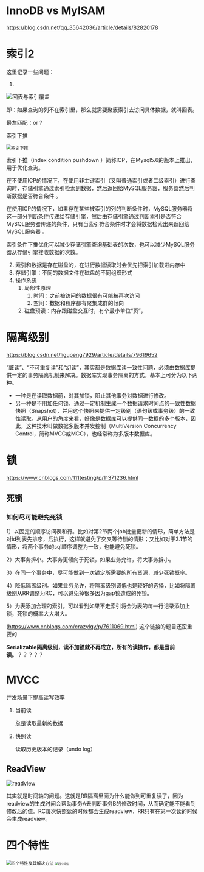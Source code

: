 

# InnoDB vs MyISAM

https://blog.csdn.net/qq_35642036/article/details/82820178



# 索引2

这里记录一些问题：

1. 

   ![回表与索引覆盖](D:\学习用\找工作\For_Work\Mysql\MYSQL索引.assets\回表与索引覆盖.png)

   即：如果查询的列不在索引里，那么就需要聚簇索引去访问具体数据，就叫回表。

   最左匹配：or？

   索引下推

   <img src="D:\学习用\找工作\For_Work\Mysql\MYSQL索引.assets\索引下推.png" alt="索引下推" style="zoom:80%;" />

   索引下推（index condition pushdown ）简称ICP，在Mysql5.6的版本上推出，用于优化查询。

   在不使用ICP的情况下，在使用非主键索引（又叫普通索引或者二级索引）进行查询时，存储引擎通过索引检索到数据，然后返回给MySQL服务器，服务器然后判断数据是否符合条件 。

   在使用ICP的情况下，如果存在某些被索引的列的判断条件时，MySQL服务器将这一部分判断条件传递给存储引擎，然后由存储引擎通过判断索引是否符合MySQL服务器传递的条件，只有当索引符合条件时才会将数据检索出来返回给MySQL服务器 。

   索引条件下推优化可以减少存储引擎查询基础表的次数，也可以减少MySQL服务器从存储引擎接收数据的次数。 

2. 索引和数据是存在磁盘的，在进行数据读取时会优先把索引加载进内存中
3. 存储引擎：不同的数据文件在磁盘的不同组织形式
4. 操作系统
   1. 局部性原理
      1. 时间：之前被访问的数据很有可能被再次访问
      2. 空间：数据和程序都有聚集成群的倾向
   2. 磁盘预读：内存跟磁盘交互时，有个最小单位“页”，



# 隔离级别

https://blog.csdn.net/ligupeng7929/article/details/79619652

“脏读”、“不可重复读”和“幻读”，其实都是数据库读一致性问题，必须由数据库提供一定的事务隔离机制来解决。数据库实现事务隔离的方式，基本上可分为以下两种。

- 一种是在读取数据前，对其加锁，阻止其他事务对数据进行修改。
- 另一种是不用加任何锁，通过一定机制生成一个数据请求时间点的一致性数据快照（Snapshot)，并用这个快照来提供一定级别（语句级或事务级）的一致性读取。从用户的角度来看，好像是数据库可以提供同一数据的多个版本，因此，这种技术叫做数据多版本并发控制（MultiVersion Concurrency Control，简称MVCC或MCC），也经常称为多版本数据库。
  



# 锁

https://www.cnblogs.com/111testing/p/11371236.html

## 死锁

### 如何尽可能避免死锁

1）以固定的顺序访问表和行。比如对第2节两个job批量更新的情形，简单方法是对id列表先排序，后执行，这样就避免了交叉等待锁的情形；又比如对于3.1节的情形，将两个事务的sql顺序调整为一致，也能避免死锁。

2）大事务拆小。大事务更倾向于死锁，如果业务允许，将大事务拆小。

3）在同一个事务中，尽可能做到一次锁定所需要的所有资源，减少死锁概率。

4）降低隔离级别。如果业务允许，将隔离级别调低也是较好的选择，比如将隔离级别从RR调整为RC，可以避免掉很多因为gap锁造成的死锁。

5）为表添加合理的索引。可以看到如果不走索引将会为表的每一行记录添加上锁，死锁的概率大大增大。



(https://www.cnblogs.com/crazylqy/p/7611069.html) 这个链接的题目还蛮重要的

**Serializable隔离级别，读不加锁就不再成立，所有的读操作，都是当前读。**？？？？？

# MVCC

并发场景下提高读写效率

1. 当前读

   总是读取最新的数据

2. 快照读

   读取历史版本的记录（undo log）

## ReadView

![readview](D:\学习用\找工作\For_Work\Mysql\Mysql事务.assets\readview.png)

其实就是时间轴的问题。这就是RR隔离里面为什么能做到可重复读了，因为readview的生成时间会帮助事务A去判断事务B的修改时间，从而确定能不能看到修改后的值。RC每次快照读的时候都会生成readview，RR只有在第一次读的时候会生成readview。



# 四个特性

<img src="D:\学习用\找工作\For_Work\Mysql\Mysql事务.assets\四个特性及其解决方法.png" alt="四个特性及其解决方法" style="zoom:80%;" />

<img src="D:\学习用\找工作\For_Work\Mysql\Mysql事务.assets\四个特性.png" alt="四个特性" style="zoom: 50%;" />